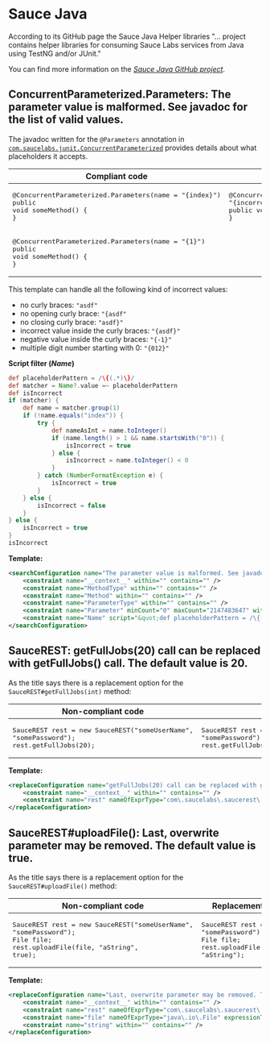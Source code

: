 # Sauce Java

According to its GitHub page the Sauce Java Helper libraries
"... project contains helper libraries for consuming Sauce Labs services from Java using TestNG and/or JUnit."

You can find more information on the *[Sauce Java GitHub project](https://github.com/saucelabs/sauce-java)*.

## ConcurrentParameterized.Parameters: The parameter value is malformed. See javadoc for the list of valid values.

The javadoc written for the `@Parameters` annotation in [`com.saucelabs.junit.ConcurrentParameterized`](https://github.com/saucelabs/sauce-java/blob/master/junit/src/main/java/com/saucelabs/junit/ConcurrentParameterized.java)
provides details about what placeholders it accepts.

| Compliant code | Non-compliant code |
|---|---|
| <pre>@ConcurrentParameterized.Parameters(name = "{index}")<br>public void someMethod() {<br>}</pre> | <pre>@ConcurrentParameterized.Parameters(name = "{incorrect")<br>public void someMethod() {<br>}</pre> |
| <pre>@ConcurrentParameterized.Parameters(name = "{1}")<br>public void someMethod() {<br>}</pre> |  |


This template can handle all the following kind of incorrect values:
- no curly braces: `"asdf"`
- no opening curly brace: `"{asdf"`
- no closing curly brace: `"asdf}"`
- incorrect value inside the curly braces: `"{asdf}"`
- negative value inside the curly braces: `"{-1}"`
- multiple digit number starting with 0: `"{012}"`

**Script filter ($Name$)**

```groovy
def placeholderPattern = /\{(.*)\}/
def matcher = Name?.value =~ placeholderPattern
def isIncorrect
if (matcher) {
    def name = matcher.group(1)
    if (!name.equals("index")) {
    	try {
    		def nameAsInt = name.toInteger()
    		if (name.length() > 1 && name.startsWith("0")) {
    			isIncorrect = true
    		} else {
    			isIncorrect = name.toInteger() < 0
    		}
    	} catch (NumberFormatException e) {
    		isIncorrect = true
    	}
    } else {
    	isIncorrect = false
    }
} else {
	isIncorrect = true
}
isIncorrect
```

**Template:**

```xml
<searchConfiguration name="The parameter value is malformed. See javadoc for the list of valid values." text="@com.saucelabs.junit.ConcurrentParameterized.Parameters(name = &quot;$Name$&quot;)&#10;$MethodType$ $Method$($ParameterType$ $Parameter$);" recursive="true" caseInsensitive="true" type="JAVA" pattern_context="member">
    <constraint name="__context__" within="" contains="" />
    <constraint name="MethodType" within="" contains="" />
    <constraint name="Method" within="" contains="" />
    <constraint name="ParameterType" within="" contains="" />
    <constraint name="Parameter" minCount="0" maxCount="2147483647" within="" contains="" />
    <constraint name="Name" script="&quot;def placeholderPattern = /\{(.*)\}/&#10;def matcher = Name?.value =~ placeholderPattern&#10;def isIncorrect&#10;if (matcher) {&#10;    def name = matcher.group(1)&#10;    if (!name.equals(&quot;index&quot;)) {&#10;    &#9;try {&#10;    &#9;&#9;def nameAsInt = name.toInteger()&#10;    &#9;&#9;if (name.length() &gt; 1 &amp;&amp; name.startsWith(&quot;0&quot;)) {&#10;    &#9;&#9;&#9;isIncorrect = true&#10;    &#9;&#9;} else {&#10;    &#9;&#9;&#9;isIncorrect = name.toInteger() &lt; 0&#10;    &#9;&#9;}&#10;    &#9;} catch (NumberFormatException e) {&#10;    &#9;&#9;isIncorrect = true&#10;    &#9;}&#10;    } else {&#10;    &#9;isIncorrect = false&#10;    }&#10;} else {&#10;&#9;isIncorrect = true&#10;}&#10;isIncorrect&quot;" target="true" within="" contains="" />
</searchConfiguration>
```

## SauceREST: getFullJobs(20) call can be replaced with getFullJobs() call. The default value is 20.

As the title says there is a replacement option for the `SauceREST#getFullJobs(int)` method:

| Non-compliant code | Replacement |
|---|---|
| <pre>SauceREST rest = new SauceREST("someUserName", "somePassword");<br>rest.getFullJobs(20);</pre> | <pre>SauceREST rest = new SauceREST("someUserName", "somePassword");<br>rest.getFullJobs();</pre> |

**Template:**

```xml
<replaceConfiguration name="getFullJobs(20) call can be replaced with getFullJobs() call. The default value is 20." text="$rest$.getFullJobs(20)" recursive="false" caseInsensitive="true" type="JAVA" pattern_context="default" reformatAccordingToStyle="true" shortenFQN="true" replacement="$rest$.getFullJobs()">
    <constraint name="__context__" within="" contains="" />
    <constraint name="rest" nameOfExprType="com\.saucelabs\.saucerest\.SauceREST" expressionTypes="com.saucelabs.saucerest.SauceREST" exprTypeWithinHierarchy="true" within="" contains="" />
</replaceConfiguration>
```

## SauceREST#uploadFile(): Last, overwrite parameter may be removed. The default value is true.

As the title says there is a replacement option for the `SauceREST#uploadFile()` method:

| Non-compliant code | Replacement (only the `uploadFile()` call) |
|---|---|
| <pre>SauceREST rest = new SauceREST("someUserName", "somePassword");<br>File file;<br>rest.uploadFile(file, "aString", true);</pre> | <pre>SauceREST rest = new SauceREST("someUserName", "somePassword");<br>File file;<br>rest.uploadFile(file, "aString");</pre> |

**Template:**

```xml
<replaceConfiguration name="Last, overwrite parameter may be removed. The default value is true." text="$rest$.uploadFile($file$, $string$, true);" recursive="false" caseInsensitive="true" type="JAVA" pattern_context="default" reformatAccordingToStyle="true" shortenFQN="true" replacement="$rest$.uploadFile($file$, $string$);">
    <constraint name="__context__" within="" contains="" />
    <constraint name="rest" nameOfExprType="com\.saucelabs\.saucerest\.SauceREST" expressionTypes="com.saucelabs.saucerest.SauceREST" within="" contains="" />
    <constraint name="file" nameOfExprType="java\.io\.File" expressionTypes="java.io.File" within="" contains="" />
    <constraint name="string" within="" contains="" />
</replaceConfiguration>
```
